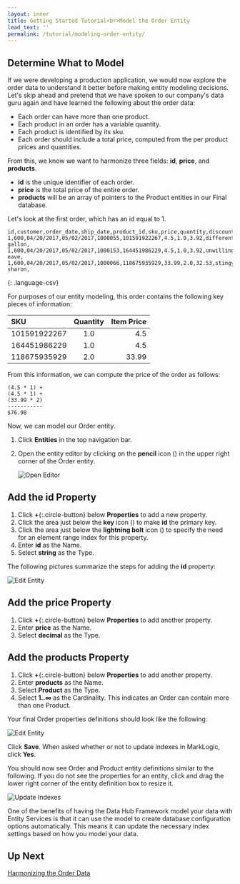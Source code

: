 ```yaml
---
layout: inner
title: Getting Started Tutorial<br>Model the Order Entity
lead_text: ''
permalink: /tutorial/modeling-order-entity/
---
```


## Determine What to Model

If we were developing a production application, we would now explore the order data to understand it better before making entity modeling decisions. Let's skip ahead and pretend that we have spoken to our company's data guru again and have learned the following about the order data:

* Each order can have more than one product.
* Each product in an order has a variable quantity.
* Each product is identified by its sku.
* Each order should include a total price, computed from the per product prices and quantities.

From this, we know we want to harmonize three fields: **id**, **price**,
and **products**.

* **id** is the unique identifier of each order.
* **price** is the total price of the entire order.
* **products** will be an array of pointers to the Product entities in our Final database.

Let's look at the first order, which has an id equal to 1.

~~~
id,customer,order_date,ship_date,product_id,sku,price,quantity,discounted_price,title,description
1,600,04/20/2017,05/02/2017,1000055,101591922267,4.5,1.0,3.92,different gallon,
1,600,04/20/2017,05/02/2017,1000153,164451986229,4.5,1.0,3.92,unwilling eave,
1,600,04/20/2017,05/02/2017,1000066,118675935929,33.99,2.0,32.53,stingy sharon,
~~~
{: .language-csv}

For purposes of our entity modeling, this order contains the following key pieces of information:

| SKU | Quantity | Item Price |
| :--- | :---: | ---: |
| 101591922267 | 1.0 | 4.5 |
| 164451986229 | 1.0 | 4.5 |
| 118675935929 | 2.0 | 33.99 |

From this information, we can compute the price of the order as follows:

~~~
(4.5 * 1) +
(4.5 * 1) +
(33.99 * 2)
-----------
$76.98
~~~

Now, we can model our Order entity.

1. Click **Entities** in the top navigation bar.
1. Open the entity editor by clicking on the **pencil** icon (<i class="fa fa-pencil"></i>) in the upper right corner of the Order entity.

    ![Open Editor]({{site.baseurl}}/images/3x/modeling-order-entity/open-editor.png)

## Add the **id** Property
1. Click **+**{:.circle-button} below **Properties** to add a new property.
1. Click the area just below the **key** icon (<i class="fa fa-key"></i>) to make **id** the primary key.
1. Click the area just below the **lightning bolt** icon (<i class="fa fa-bolt"></i>) to specify the need for an element range index for this property.
1. Enter **id** as the Name.
1. Select **string** as the Type.

The following pictures summarize the steps for adding the **id** property:

![Edit Entity]({{site.baseurl}}/images/3x/modeling-order-entity/edit-order-entity.png)

## Add the **price** Property

1. Click **+**{:.circle-button} below **Properties** to add another property.
1. Enter **price** as the Name.
1. Select **decimal** as the Type.

## Add the **products** Property

1. Click **+**{:.circle-button} below **Properties** to add another property.
1. Enter **products** as the Name.
1. Select **Product** as the Type.
1. Select **1..∞** as the Cardinality. This indicates an Order can contain more than one Product.

Your final Order properties definitions should look like the following:

![Edit Entity]({{site.baseurl}}/images/3x/modeling-order-entity/order-properties.png)

Click **Save**. When asked whether or not to update indexes in MarkLogic, click **Yes**.

You should now see Order and Product entity definitions similar to the following. If you do not see the properties for an entity, click and drag the lower right corner of the entity definition box to resize it.

![Update Indexes]({{site.baseurl}}/images/3x/modeling-order-entity/model-order-final.png)

One of the benefits of having the Data Hub Framework model your data with Entity Services is that it can use the model to create database configuration options automatically. This means it can update the necessary index settings based on how you model your data.

## Up Next

[Harmonizing the Order Data](../harmonizing-order-data/)
